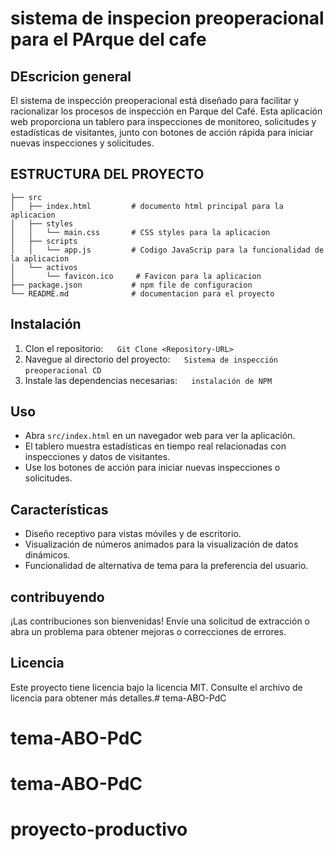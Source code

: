 # sistema de inspecion preoperacional para el PArque del cafe

## DEscricion general
El sistema de inspección preoperacional está diseñado para facilitar y racionalizar los procesos de inspección en Parque del Café. Esta aplicación web proporciona un tablero para inspecciones de monitoreo, solicitudes y estadísticas de visitantes, junto con botones de acción rápida para iniciar nuevas inspecciones y solicitudes.

## ESTRUCTURA DEL PROYECTO
```Sistema de inspeccion preoperacional
├── src
│   ├── index.html         # documento html principal para la aplicacion
│   ├── styles
│   │   └── main.css       # CSS styles para la aplicacion
│   ├── scripts
│   │   └── app.js         # Codigo JavaScrip para la funcionalidad de la aplicacion
│   └── activos
│       └── favicon.ico     # Favicon para la aplicacion
├── package.json           # npm file de configuracion
└── README.md              # documentacion para el proyecto
```

## Instalación
1. Clon el repositorio: 
`` `` `` 
Git Clone <Repository-URL> 
`` `` ``
2. Navegue al directorio del proyecto: 
`` `` `` 
Sistema de inspección preoperacional CD 
`` `` ``
3. Instale las dependencias necesarias: 
`` `` `` 
instalación de NPM 
`` `` ``

## Uso
- Abra `src/index.html` en un navegador web para ver la aplicación.
- El tablero muestra estadísticas en tiempo real relacionadas con inspecciones y datos de visitantes.
- Use los botones de acción para iniciar nuevas inspecciones o solicitudes.

## Características
- Diseño receptivo para vistas móviles y de escritorio.
- Visualización de números animados para la visualización de datos dinámicos.
- Funcionalidad de alternativa de tema para la preferencia del usuario.

## contribuyendo
¡Las contribuciones son bienvenidas! Envíe una solicitud de extracción o abra un problema para obtener mejoras o correcciones de errores.

## Licencia
Este proyecto tiene licencia bajo la licencia MIT. Consulte el archivo de licencia para obtener más detalles.# tema-ABO-PdC
# tema-ABO-PdC
# tema-ABO-PdC
# proyecto-productivo
